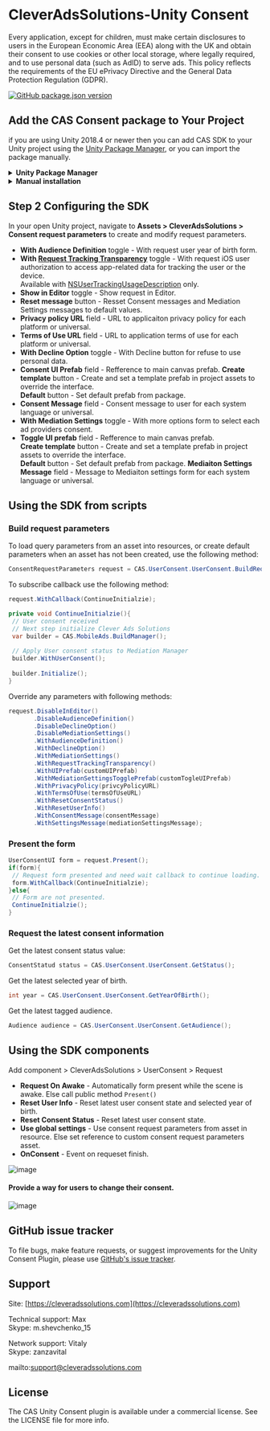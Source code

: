 # CleverAdsSolutions-Unity Consent
Every application, except for children, must make certain disclosures to users in the European Economic Area (EEA) along with the UK and obtain their consent to use cookies or other local storage, where legally required, and to use personal data (such as AdID) to serve ads. This policy reflects the requirements of the EU ePrivacy Directive and the General Data Protection Regulation (GDPR).

[![GitHub package.json version](https://img.shields.io/github/package-json/v/cleveradssolutions/CAS-Unity-Consent?label=Unity%20Package)](https://github.com/cleveradssolutions/CAS-Unity/releases/latest)  

## Add the CAS Consent package to Your Project
if you are using Unity 2018.4 or newer then you can add CAS SDK to your Unity project using the [Unity Package Manager](https://docs.unity3d.com/Manual/upm-ui.html), or you can import the package manually.

<details><summary><b>Unity Package Manager</b></summary>

Add the **Game Package Registry by Google**  and CAS dependency to your Unity project.  
Modify `Packages/manifest.json`  to the following form:
```json
{
"scopedRegistries": [
  {
    "name": "Game Package Registry by Google",
    "url": "https://unityregistry-pa.googleapis.com",
    "scopes": [
      "com.google"
    ]
  }
],
"dependencies": {
"com.cleversolutions.ads.unity": "https://github.com/cleveradssolutions/CAS-Unity-Consent.git#1.1.3"
}
}
```
> Note that some other SDKs, such as the Firebase SDK, may contain [EDM4U](https://github.com/googlesamples/unity-jar-resolver) in their .unitypackage. Check if `Assets/ExternalDependencyManager` or `Assets/PlayServicesResolver` folders exist. If these folders exist, remove them before installing any CAS SDK through Unity Package Manager.
***
</details>
<details><summary><b>Manual installation</b></summary>

1. Download latest [CleverAdsSolutions_Consent.unitypackage](https://github.com/cleveradssolutions/CAS-Unity-Consent/releases/latest)
2. In your open Unity project, navigate to **Assets > Import Package > Custom Package**.
3. In the *Import Unity Package* window, make sure all of the files are selected and click **Import**.
***
</details>

## Step 2 Configuring the SDK
In your open Unity project, navigate to **Assets > CleverAdsSolutions > Consent request parameters** to create and modify request parameters.

- **With Audience Definition** toggle - With request user year of birth form. 
- **With [Request Tracking Transparency](https://developer.apple.com/documentation/apptrackingtransparency)** toggle - With request iOS user authorization to access app-related data for tracking the user or the device.  
Available with [NSUserTrackingUsageDescription](https://github.com/cleveradssolutions/CAS-Unity#include-ios) only.
- **Show in Editor** toggle - Show request in Editor.
- **Reset message** button - Resset Consent messages and Mediation Settings messages to default values.
- **Privacy policy URL** field - URL to applicaiton privacy policy for each platform or universal.
- **Terms of Use URL** field - URL to application terms of use for each platform or universal.
- **With Decline Option** toggle - With Decline button for refuse to use personal data. 
- **Consent UI Prefab** field - Refference to main canvas prefab.
**Create template** button - Create and set a template prefab in project assets to override the interface.  
**Default** button - Set default prefab from package.
- **Consent Message** field - Consent message to user for each system language or universal.
- **With Mediation Settings** toggle - With more options form to select each ad providers consent.
- **Toggle UI prefab** field - Refference to main canvas prefab.  
**Create template** button - Create and set a template prefab in project assets to override the interface.  
**Default** button - Set default prefab from package.
**Mediaiton Settings Message** field - Message to Mediaiton settings form for each system language or universal.

## Using the SDK from scripts
### Build request parameters
To load query parameters from an asset into resources, or create default parameters when an asset has not been created, use the following method: 
```csharp
ConsentRequestParameters request = CAS.UserConsent.UserConsent.BuildRequest();
```
To subscribe callback use the following method:
```csharp
request.WithCallback(ContinueInitialzie);

private void ContinueInitialzie(){
 // User consent received 
 // Next step initialize Clever Ads Solutions
 var builder = CAS.MobileAds.BuildManager();
 
 // Apply User consent status to Mediation Manager
 builder.WithUserConsent();
 
 builder.Initialize();
}
```
Override any parameters with following methods:
```csharp
request.DisableInEditor()
       .DisableAudienceDefinition()
       .DisableDeclineOption()
       .DisableMediationSettings()
       .WithAudienceDefinition()
       .WithDeclineOption()
       .WithMediationSettings()
       .WithRequestTrackingTransparency()
       .WithUIPrefab(customUIPrefab)
       .WithMediationSettingsTogglePrefab(customTogleUIPrefab)
       .WithPrivacyPolicy(privcyPolicyURL)
       .WithTermsOfUse(termsOfUseURL)
       .WithResetConsentStatus()
       .WithResetUserInfo()
       .WithConsentMessage(consentMessage)
       .WithSettingsMessage(mediationSettingsMessage);
```
### Present the form
```csharp
UserConsentUI form = request.Present();
if(form){
 // Request form presented and need wait callback to continue loading.
 form.WithCallback(ContinueInitialzie);
}else{
 // Form are not presented.
 ContinueInitialzie();
}
```
### Request the latest consent information
Get the latest consent status value:
```csharp
ConsentStatud status = CAS.UserConsent.UserConsent.GetStatus();
```
Get the latest selected year of birth.
```csharp
int year = CAS.UserConsent.UserConsent.GetYearOfBirth();
```
Get the latest tagged audience.
```csharp
Audience audience = CAS.UserConsent.UserConsent.GetAudience();
```

## Using the SDK components
Add component > CleverAdsSolutions > UserConsent > Request
- **Request On Awake** - Automatically form present while the scene is awake. Else call public method `Present()`
- **Reset User Info** - Reset latest user consent state and selected year of birth.
- **Reset Consent Status** - Reset latest user consent state.
- **Use global settings** - Use consent request parameters from asset in resource. Else set reference to custom consent request parameters asset.
- **OnConsent** - Event on requeset finish.

![image](https://user-images.githubusercontent.com/22005013/107220739-5fde5680-6a1b-11eb-87d0-8bca43a756a4.png)

#### Provide a way for users to change their consent.
![image](https://user-images.githubusercontent.com/22005013/107221407-47bb0700-6a1c-11eb-825d-3d0a2b500016.png)


## GitHub issue tracker
To file bugs, make feature requests, or suggest improvements for the Unity Consent Plugin, please use [GitHub's issue tracker](https://github.com/cleveradssolutions/CAS-Unity-Consent/issues).

## Support
Site: [https://cleveradssolutions.com](https://cleveradssolutions.com)

Technical support: Max  
Skype: m.shevchenko_15  

Network support: Vitaly  
Skype: zanzavital  

mailto:support@cleveradssolutions.com  

## License
The CAS Unity Consent plugin is available under a commercial license. See the LICENSE file for more info.
